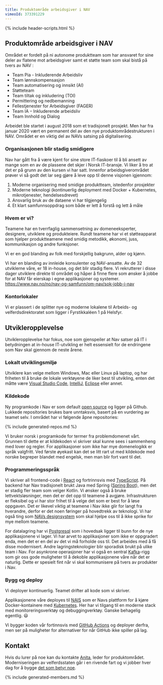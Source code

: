 ```yaml
---
title: Produktområde arbeidsgiver i NAV
vimeoId: 373391229
---
```

{% include header-scripts.html %}

## Produktområde arbeidsgiver i NAV
Området er fordelt på ni autonome produktteam som har ansvaret for sine deler av flatene mot arbeidsgiver samt et støtte team som skal bistå på tvers av NAV :

* Team Pia - Inkluderende Arbeidsliv 
* Team lønnskompensasjon 
* Team automatisering og innsikt (AI) 
* Støtteteam 
* Team tiltak og inkludering (TOI)  
* Permittering og nedbemanning 
* Fellestjenester for Arbeidsgiver (FAGER) 
* Team IA – Inkluderende arbeidsliv  
* Team Innhold og Dialog

Arbeidet ble startet i august 2018 som et tradisjonelt prosjekt. Men har fra januar 2020 vært en permanent del av den nye produktområdestrukturen i NAV. Området er en viktig del av NAVs satsing på digitalisering.

### Organisasjonen blir stadig smidigere
Nav har gått fra å være kjent for sine store IT-fiaskoer til å bli
ansett av mange som en av de plassene det skjer i Norsk IT-bransje. Vi
liker å tro at det er på grunn av den kursen vi har satt. Innenfor
arbeidsgiverområdet prøver vi så godt det lar seg gjøre å leve opp til
denne visjonen igjennom:

1. Moderne organisering med smidige produktteam, istedenfor prosjekter
2. Moderne teknologi (kontinuerlig deployment med Docker + Kubernetes, mikrotjenester, hendelsesdrevet)
3. Ansvarlig bruk av de dataene vi har tilgjengelig
4. Et klart samfunnsoppdrag som både er lett å forstå og lett å måle

### Hvem er vi?
Teamene har en tverrfaglig sammensetning av domeneeksperter, designere,
utviklere og produkteiere. Rundt teamene har vi et støtteapparat som hjelper produktteamene med smidig metodikk, økonomi, juss, kommunikasjon og andre funksjoner.

<div id="chart-roller"></div>

Vi er en god blanding av folk med forskjellig bakgrunn, alder og kjønn.

<div id="chart-kjonn2"></div>

Vi har en blanding av innleide konsulenter og NAV-ansatte. Av de 32 utviklerne våre, er 18 in-house, og det
blir stadig flere. Vi rekrutterer i disse dager utviklere direkte til området og håper å finne
flere som ønsker å jobbe for at NAV får eierskap i egne applikasjoner og systemer.  
https://www.nav.no/no/nav-og-samfunn/om-nav/sok-jobb-i-nav

### Kontorlokaler
Vi er plassert i de splitter nye og moderne lokalene til Arbeids- og velferdsdirektoratet som ligger i Fyrstikkaléen 1 på Helsfyr.


## Utvikleropplevelse
Utvikleropplevelse har fokus, noe som gjenspeiler at Nav satser på IT i betydningen at in-house IT-utvikling
er helt essensielt for de endringene som Nav skal gjennom de neste årene.

### Lokalt utviklingsmiljø
Utviklere kan velge mellom Windows, Mac eller Linux på laptop, og har friheten til å bruke de lokale verktøyene de liker best til utvikling, enten det måtte være [Visual Studio Code], [IntelliJ], [Eclipse] eller annet.

### Kildekode
Ny programkode i Nav er som default [open source] og ligger på Github. Lukkede repositories brukes bare
unntaksvis, basert på en vurdering av teamet selv. I området har vi følgende åpne repositories:

{% include generated-repos.md %}

Vi bruker norsk i programkode for termer fra problemdomenet vårt. Grunnen til dette er at kildekoden vi skriver
skal kunne sees i sammenheng med lover og regler. For applikasjoner som ikke har mye domenelogikk er språk valgfritt.
Ved første øyekast kan det se litt rart ut med kildekode med norske begreper blandet med engelsk, men man blir fort
vant til det.

### Programmeringsspråk
Vi skriver all frontend-code i [React] og fortrinnsvis med [TypeScript]. På backend har Nav tradisjonelt brukt
Java med Spring ([Spring Boot]), men det er stadig fler team som velger Kotlin. Vi ønsker også
å bruke lettvektsløsninger, men det er det opp til teamene å avgjøre. Infrastrukturen er fleksibel og
vi har stor frihet til å velge det som er best for å løse oppgaven. Det er likevel viktig at
teamene i Nav ikke glir for langt fra hverandre, derfor er det noen føringer på hovedtrekk av teknologi.
Vi har også ting som [NAVs designsystem] som skal hjelpe oss til å ikke sprike for mye mellom teamene.

For datalagring har vi [Postgresql] som i hovedsak ligger til bunn for de nye applikasjonene vi lager.
Vi har arvet to applikasjoner som ikke er oppgradert enda, men det er en del av det vi må forholde oss
til. Det arbeides med å få disse modernisert. Andre lagringsteknologier blir sporadisk brukt på ulike
team i Nav. For asynkrone operasjoner har vi også en sentral [Kafka]-rigg som gir oss gode muligheter
til å dekoble applikasjonene våre når det er naturlig. Dette er spesielt fint når vi skal kommunisere
på tvers av produkter i Nav.

### Bygg og deploy
Vi deployer kontinuerlig. Teamet drifter all kode som vi skriver.

Applikasjonene våre deployes til [NAIS] som er Navs plattform for å kjøre Docker-kontainere med
[Kubernetes]. Her har vi tilgang til en moderne stack med monitoreringsverktøy og debuggingverktøy.
Ganske behagelig egentlig. 😃

Vi bygger koden vår fortinnsvis med [GitHub Actions] og deployer derfra, men ser på muligheter for alternativer for når GitHub ikke spiller på lag.


## Kontakt
Hvis du lurer på noe kan du kontakte [Anita], leder for produktområdet.
Moderniseringen av velferdsstaten går i en rivende fart og vi
jobber hver dag for å bygge [det som betyr noe].

{% include generated-members.md %}

[CircleCI]: https://circleci.com/
[det som betyr noe]: https://www.detsombetyrnoe.no
[Eclipse]: https://www.eclipse.org/
[Fyrstikkalléen 1 på Helsfyr]: https://goo.gl/maps/syFqtFSf4RfYFZpn7
[Github Actions]: https://github.com/features/actions
[Hafsa]: mailto:hafsa.elkam@nav.no
[Anita]: mailto:Anita.Molmesdal.Sivertsen@nav.no
[IntelliJ]: https://www.jetbrains.com/idea/
[Kafka]: https://kafka.apache.org/
[open source]: https://github.com/navikt/offentlig/blob/master/OpenSource.md
[Kubernetes]: https://kubernetes.io/
[NAIS]: https://nais.io/
[NAVs designsystem]: https://design.nav.no/
[Postgresql]: https://www.postgresql.org
[React]: https://reactjs.org/
[Spring Boot]: https://spring.io/projects/spring-boot
[TypeScript]: https://www.typescriptlang.org/
[Visual Studio Code]: https://code.visualstudio.com/
